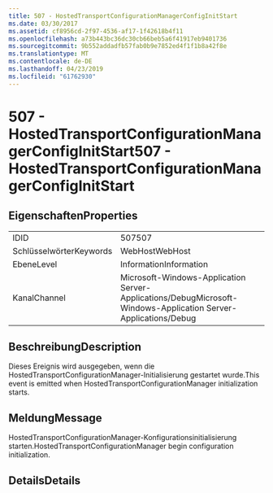 ```yaml
---
title: 507 - HostedTransportConfigurationManagerConfigInitStart
ms.date: 03/30/2017
ms.assetid: cf8956cd-2f97-4536-af17-1f42618b4f11
ms.openlocfilehash: a73b443bc36dc30cb66beb5a6f41917eb9401736
ms.sourcegitcommit: 9b552addadfb57fab0b9e7852ed4f1f1b8a42f8e
ms.translationtype: MT
ms.contentlocale: de-DE
ms.lasthandoff: 04/23/2019
ms.locfileid: "61762930"
---
```

# <a name="507---hostedtransportconfigurationmanagerconfiginitstart"></a><span data-ttu-id="6824b-102">507 - HostedTransportConfigurationManagerConfigInitStart</span><span class="sxs-lookup"><span data-stu-id="6824b-102">507 - HostedTransportConfigurationManagerConfigInitStart</span></span>
## <a name="properties"></a><span data-ttu-id="6824b-103">Eigenschaften</span><span class="sxs-lookup"><span data-stu-id="6824b-103">Properties</span></span>  
  
|||  
|-|-|  
|<span data-ttu-id="6824b-104">ID</span><span class="sxs-lookup"><span data-stu-id="6824b-104">ID</span></span>|<span data-ttu-id="6824b-105">507</span><span class="sxs-lookup"><span data-stu-id="6824b-105">507</span></span>|  
|<span data-ttu-id="6824b-106">Schlüsselwörter</span><span class="sxs-lookup"><span data-stu-id="6824b-106">Keywords</span></span>|<span data-ttu-id="6824b-107">WebHost</span><span class="sxs-lookup"><span data-stu-id="6824b-107">WebHost</span></span>|  
|<span data-ttu-id="6824b-108">Ebene</span><span class="sxs-lookup"><span data-stu-id="6824b-108">Level</span></span>|<span data-ttu-id="6824b-109">Information</span><span class="sxs-lookup"><span data-stu-id="6824b-109">Information</span></span>|  
|<span data-ttu-id="6824b-110">Kanal</span><span class="sxs-lookup"><span data-stu-id="6824b-110">Channel</span></span>|<span data-ttu-id="6824b-111">Microsoft-Windows-Application Server-Applications/Debug</span><span class="sxs-lookup"><span data-stu-id="6824b-111">Microsoft-Windows-Application Server-Applications/Debug</span></span>|  
  
## <a name="description"></a><span data-ttu-id="6824b-112">Beschreibung</span><span class="sxs-lookup"><span data-stu-id="6824b-112">Description</span></span>  
 <span data-ttu-id="6824b-113">Dieses Ereignis wird ausgegeben, wenn die HostedTransportConfigurationManager-Initialisierung gestartet wurde.</span><span class="sxs-lookup"><span data-stu-id="6824b-113">This event is emitted when HostedTransportConfigurationManager initialization starts.</span></span>  
  
## <a name="message"></a><span data-ttu-id="6824b-114">Meldung</span><span class="sxs-lookup"><span data-stu-id="6824b-114">Message</span></span>  
 <span data-ttu-id="6824b-115">HostedTransportConfigurationManager-Konfigurationsinitialisierung starten.</span><span class="sxs-lookup"><span data-stu-id="6824b-115">HostedTransportConfigurationManager begin configuration initialization.</span></span>  
  
## <a name="details"></a><span data-ttu-id="6824b-116">Details</span><span class="sxs-lookup"><span data-stu-id="6824b-116">Details</span></span>
